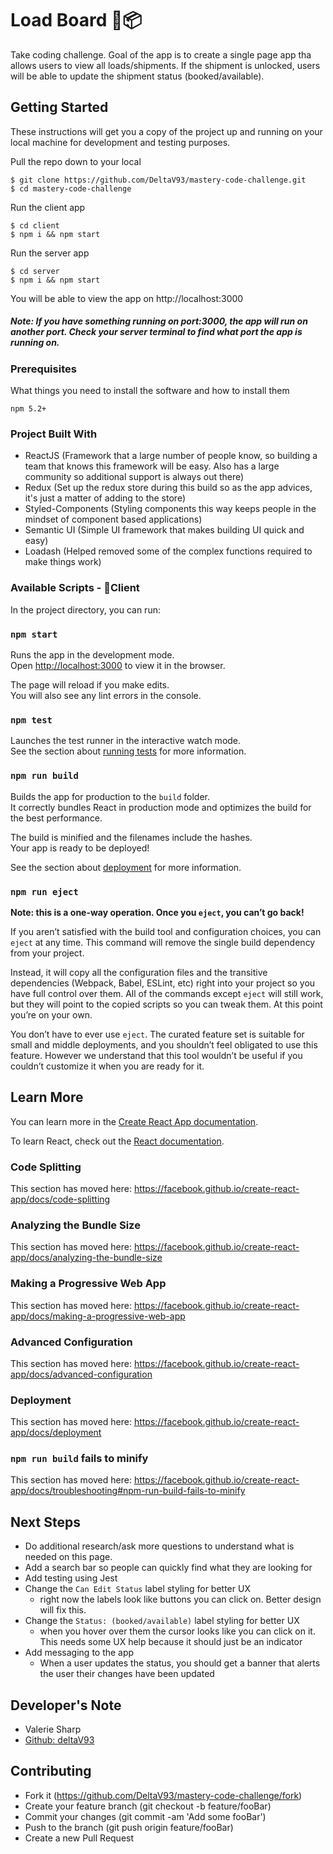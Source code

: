 # Load Board 🚛📦

Take coding challenge. Goal of the app is to create a single page app tha allows users to view all loads/shipments. 
If the shipment is unlocked, users will be able to update the shipment status (booked/available). 

## Getting Started

These instructions will get you a copy of the project up and running on your local machine for development and testing purposes.

Pull the repo down to your local
```
$ git clone https://github.com/DeltaV93/mastery-code-challenge.git
$ cd mastery-code-challenge
```

Run the client app
```
$ cd client
$ npm i && npm start
``` 

Run the server app
```
$ cd server
$ npm i && npm start
``` 

You will be able to view the app on http://localhost:3000

##### Note: If you have something running on port:3000, the app will run on another port. Check your server terminal to find what port the app is running on.

### Prerequisites

What things you need to install the software and how to install them

```
npm 5.2+
```

### Project Built With
- ReactJS (Framework that a large number of people know, so building a team that knows this framework will be easy. Also has a large community so additional support is always out there)
- Redux (Set up the redux store during this build so as the app advices, it's just a matter of adding to the store)
- Styled-Components (Styling components this way keeps people in the mindset of component based applications)
- Semantic UI (Simple UI framework that makes building UI quick and easy)
- Loadash (Helped removed some of the complex functions required to make things work)

### Available Scripts - 📂Client

In the project directory, you can run:

### `npm start`

Runs the app in the development mode.<br>
Open [http://localhost:3000](http://localhost:3000) to view it in the browser.

The page will reload if you make edits.<br>
You will also see any lint errors in the console.

### `npm test`

Launches the test runner in the interactive watch mode.<br>
See the section about [running tests](https://facebook.github.io/create-react-app/docs/running-tests) for more information.

### `npm run build`

Builds the app for production to the `build` folder.<br>
It correctly bundles React in production mode and optimizes the build for the best performance.

The build is minified and the filenames include the hashes.<br>
Your app is ready to be deployed!

See the section about [deployment](https://facebook.github.io/create-react-app/docs/deployment) for more information.

### `npm run eject`

**Note: this is a one-way operation. Once you `eject`, you can’t go back!**

If you aren’t satisfied with the build tool and configuration choices, you can `eject` at any time. This command will remove the single build dependency from your project.

Instead, it will copy all the configuration files and the transitive dependencies (Webpack, Babel, ESLint, etc) right into your project so you have full control over them. All of the commands except `eject` will still work, but they will point to the copied scripts so you can tweak them. At this point you’re on your own.

You don’t have to ever use `eject`. The curated feature set is suitable for small and middle deployments, and you shouldn’t feel obligated to use this feature. However we understand that this tool wouldn’t be useful if you couldn’t customize it when you are ready for it.

## Learn More

You can learn more in the [Create React App documentation](https://facebook.github.io/create-react-app/docs/getting-started).

To learn React, check out the [React documentation](https://reactjs.org/).

### Code Splitting

This section has moved here: https://facebook.github.io/create-react-app/docs/code-splitting

### Analyzing the Bundle Size

This section has moved here: https://facebook.github.io/create-react-app/docs/analyzing-the-bundle-size

### Making a Progressive Web App

This section has moved here: https://facebook.github.io/create-react-app/docs/making-a-progressive-web-app

### Advanced Configuration

This section has moved here: https://facebook.github.io/create-react-app/docs/advanced-configuration

### Deployment

This section has moved here: https://facebook.github.io/create-react-app/docs/deployment

### `npm run build` fails to minify

This section has moved here: https://facebook.github.io/create-react-app/docs/troubleshooting#npm-run-build-fails-to-minify


## Next Steps

* Do additional research/ask more questions to understand what is needed on this page.
* Add a search bar so people can quickly find what they are looking for 
* Add testing using Jest
* Change the `Can Edit Status` label styling for better UX
    - right now the labels look like buttons you can click on. Better design will fix this.
* Change the `Status: (booked/available)` label styling for better UX
    - when you hover over them the cursor looks like you can click on it. This needs some UX help because it should just be an indicator      
* Add messaging to the app
    - When a user updates the status, you should get a banner that alerts the user their changes have been updated
    
## Developer's Note
- Valerie Sharp
- [Github: deltaV93](http://github.com/deltav93) 


## Contributing 
- Fork it (https://github.com/DeltaV93/mastery-code-challenge/fork)
- Create your feature branch (git checkout -b feature/fooBar)
- Commit your changes (git commit -am 'Add some fooBar')
- Push to the branch (git push origin feature/fooBar)
- Create a new Pull Request
    
